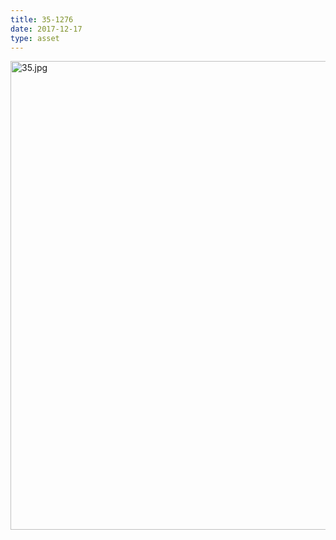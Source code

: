 ```yaml
---
title: 35-1276
date: 2017-12-17
type: asset
---
```

<img src="http://ccnmtl.columbia.edu/projects/histologylab/assets/images/35.jpg" height="750" alt="35.jpg" style="margin: 0;padding: 0;border: 0;">